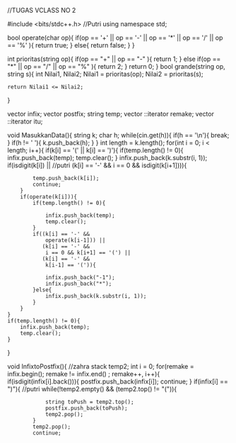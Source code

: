 //TUGAS VCLASS NO 2

#include <bits/stdc++.h> //Putri
using namespace std;

bool operate(char op){
    if(op == '+' || op == '-' || op == '*' || op == '/' || op == '%'   ){
        return true;
    }
    else{
        return false;
    }
}

int prioritas(string op){
    if(op == "+" || op == "-"   ){
        return 1;
    }
    else if(op == "*" || op == "/" ||  op == "%"   ){
        return 2;
    }
    return 0;
} 
bool grande(string op, string s){ 
    int Nilai1, Nilai2;
    Nilai1 = prioritas(op); Nilai2 = prioritas(s);
    
    return Nilai1 <= Nilai2;
}

vector <string> infix; vector <string> postfix; string temp; vector <string>::iterator remake; vector <string>::iterator itu;

void MasukkanData(){
    string k;
    char h;
    while(cin.get(h)){
        if(h == '\n'){
            break;
        }
        if(h != ' '){
            k.push_back(h);
        }
    }
    int length = k.length(); 
    for(int i = 0; i < length; i++){
        if(k[i] == '(' ||
           k[i] == ')'){
            if(temp.length() != 0){
                infix.push_back(temp);
                temp.clear();
            }
            infix.push_back(k.substr(i, 1)); 
            if(isdigit(k[i]) || //putri
           (k[i] == '-' &&
            i == 0 &&
            isdigit(k[i+1]))){
            
            temp.push_back(k[i]);
            continue;
        }
        if(operate(k[i])){ 
            if(temp.length() != 0){
                
                infix.push_back(temp);
                temp.clear();
            }
            if((k[i] == '-' &&
                operate(k[i-1])) ||
               (k[i] == '-' &&
                i == 0 && k[i+1] == '(') ||
               (k[i] == '-' &&
                k[i-1] == '(')){
                
                infix.push_back("-1");
                infix.push_back("*");
            }else{
                infix.push_back(k.substr(i, 1));
            }
        }
    } 
    if(temp.length() != 0){
        infix.push_back(temp);
        temp.clear();
    }
} 
                              
void InfixtoPostfix(){ //zahra
    stack <string> temp2;
    int i = 0;
    for(remake = infix.begin(); remake != infix.end() ; remake++, i++){
        if(isdigit(infix[i].back())){
            postfix.push_back(infix[i]);
            continue;
        }
        if(infix[i] == ")"){ //putri
            while(!temp2.empty() &&
                  (temp2.top() != "(")){
                
                string toPush = temp2.top();
                postfix.push_back(toPush);
                temp2.pop();
            }
            temp2.pop();
            continue;
